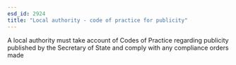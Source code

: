 ```yaml
---
esd_id: 2924
title: "Local authority - code of practice for publicity"
---
```


A local authority must take account of Codes of Practice regarding publicity published by the Secretary of State and comply with any compliance orders made

